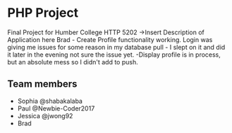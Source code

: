 # PHP Project
Final Project for Humber College HTTP 5202
->Insert Description of Application here
Brad - 
Create Profile functionality working.
Login was giving me issues for some reason in my database pull - I slept on it and did it later in the evening not sure the issue yet.
-Display profile is in process, but an absolute mess so I didn't add to push.

## Team members
 * Sophia @shabakalaba
 * Paul @Newbie-Coder2017
 * Jessica @jwong92
 * Brad
